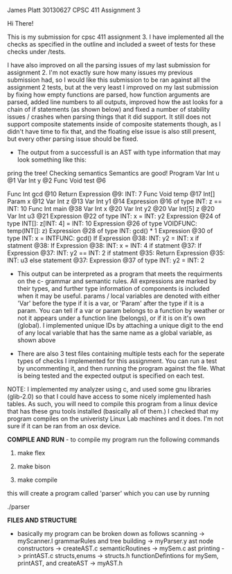 James Platt 30130627
CPSC 411 Assignment 3

Hi There!

This is my submission for cpsc 411 assignment 3.
I have implemented all the checks as specified in the outline and included a sweet of
tests for these checks under /tests. 

I have also improved on all the parsing issues of
my last submission for assignment 2. I'm not exactly sure how many issues my previous 
submission had, so I would like this submission to be ran against all the assignment 2 tests, 
but at the very least I improved on my last submission by fixing how empty functions are parsed,
how function arguments are parsed, added line numbers to all outputs, improved how the ast looks
for a chain of if statements (as shown below) and fixed a number of stability issues / crashes
when parsing things that it did support. It still does not support composite statements inside of 
composite statements though, as I didn't have time to fix that, and the floating else
issue is also still present, but every other parsing issue should be fixed.

- The output from a successfull is an AST with type information that may look something like this:

pring the tree!
Checking semantics
Semantics are good!
Program 
	Var Int u @1
	Var Int y @2
Func Void test @6
 
Func Int gcd @10
	Return Expression @9: INT: 7
Func Void temp @17
 	Int[] Param x @12
	Var Int z @13
	Var Int y1 @14
	Expression @16 of type INT: z == INT: 10
Func Int main @38
	Var Int x @20
	Var Int y2 @20
	Var Int[5] z @20
	Var Int u3 @21
	Expression @22 of type INT: x = INT: y2
	Expression @24 of type INT[]: z[INT: 4] = INT: 10
	Expression @26 of type VOIDFUNC: temp(INT[]: z)
	Expression @28 of type INT: gcd() * 1
	Expression @30 of type INT: x = INTFUNC: gcd()
	If Expression @38: INT: y2 = INT: x
		if statment @38: 
			If Expression @38: INT: x = INT: 4
				if statment @37: 
					If Expression @37: INT: y2 == INT: 2
						if statment @35: 
							Return Expression @35: INT: u3
						else statement @37: 
							Expression @37 of type INT: y2 = INT: 2


- This output can be interpreted as a program that meets the requirments on the c- grammar and semantic rules.
All expressions are marked by their types, and further type information of components is included when
it may be useful. params / local variables are denoted with either 'Var' before the type if it is a var,
or 'Param' after the type if it is a param. You can tell if a var or param belongs to a function by weather or not it 
appears under a function line (belongs), or if it is on it's own (global). I implemented unique IDs by attaching a unique digit to the end of any local variable that has the same name as a global variable, as shown above

- There are also 3 test files containing multiple tests each for the seperate types of checks I implemented for this assignment. 
You can run a test by uncommenting it, and then running the program against the file. What is being tested and the expected output is specified on each test.

NOTE: I implemented my analyzer using c, and used some gnu libraries (glib-2.0) so that 
I could have access to some nicely implemented hash tables. As such, you will need to compile
this program from a linux device that has these gnu tools installed (basically all of them.)
I checked that my program compiles on the univeristy Linux Lab machines and it does. I'm not
sure if it can be ran from an osx device.

**COMPILE AND RUN** - to compile my program run the following commands

1. make flex

2. make bison

3. make compile

this will create a program called 'parser' which you can use by running

./parser <name of file you would like to test against>


**FILES AND STRUCTURE**
- basically my program can be broken down as follows
	scanning -> myScanner.l
	grammarRules and tree building -> myParser.y
	ast node constructors -> createAST.c
	semanticRoutines -> mySem.c
	ast printing -> printAST.c
	structs,enums -> structs.h
	functionDefintions for mySem, printAST, and createAST -> myAST.h
